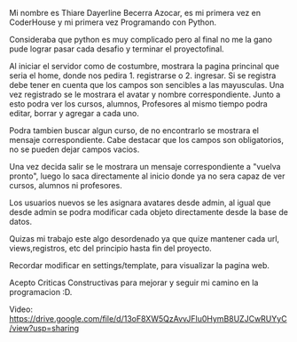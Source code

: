 Mi nombre es Thiare Dayerline Becerra Azocar, es mi primera vez en CoderHouse y mi primera vez Programando con Python.

Consideraba que python es muy complicado pero al final no me la gano pude lograr pasar cada desafio y terminar el proyectofinal.

Al iniciar el servidor como de costumbre, mostrara la pagina princinal que seria el home, donde nos pedira 1. registrarse o 2. ingresar.
Si se registra debe tener en cuenta que los campos son sencibles a las mayusculas.
Una vez registrado se le mostrara el avatar y nombre correspondiente. Junto a esto podra ver los cursos, alumnos, Profesores al mismo tiempo podra editar, borrar y agregar a cada uno.

Podra tambien buscar algun curso, de no encontrarlo se mostrara el mensaje correspondiente. Cabe destacar que los campos son obligatorios, no se pueden dejar campos vacios.

Una vez decida salir se le mostrara un mensaje correspondiente a "vuelva pronto", luego lo saca directamente al inicio donde ya no sera capaz de ver cursos, alumnos ni profesores.

Los usuarios nuevos se les asignara avatares desde admin, al igual que desde admin se podra modificar cada objeto directamente desde la base de datos.

Quizas mi trabajo este algo desordenado ya que quize mantener cada url, views,registros, etc del principio hasta fin del proyecto. 

Recordar modificar en settings/template, para visualizar la pagina web.

Acepto Criticas Constructivas para mejorar y seguir mi camino en la programacion :D.

Video: https://drive.google.com/file/d/13oF8XW5QzAvvJFlu0HymB8UZJCwRUYyC/view?usp=sharing